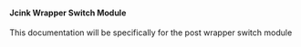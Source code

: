 #### Jcink Wrapper Switch Module

This documentation will be specifically for the post wrapper switch module
